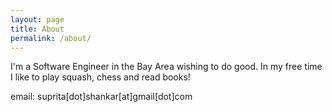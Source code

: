 ```yaml
---
layout: page
title: About
permalink: /about/
---
```


I'm a Software Engineer in the Bay Area wishing to do good. In my free time I like to play squash, chess and read books!

email: suprita[dot]shankar[at]gmail[dot]com
